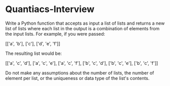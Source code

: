 # Quantiacs-Interview
Write a Python function that accepts as input a list of lists
and returns a new list of lists where each list in the output is a
combination of elements from the input lists. 
For example, if you were passed:

[['a', 'b'], ['c'], ['d', 'e', 'f']]

The resulting list would be:

[['a', 'c', 'd'], ['a', 'c', 'e'], ['a', 'c', 'f'], ['b', 'c', 'd'],
['b', 'c', 'e'], ['b', 'c', 'f']]

Do not make any assumptions about the number of lists, the number of
element per list, or the uniqueness or data type of the list's contents.
